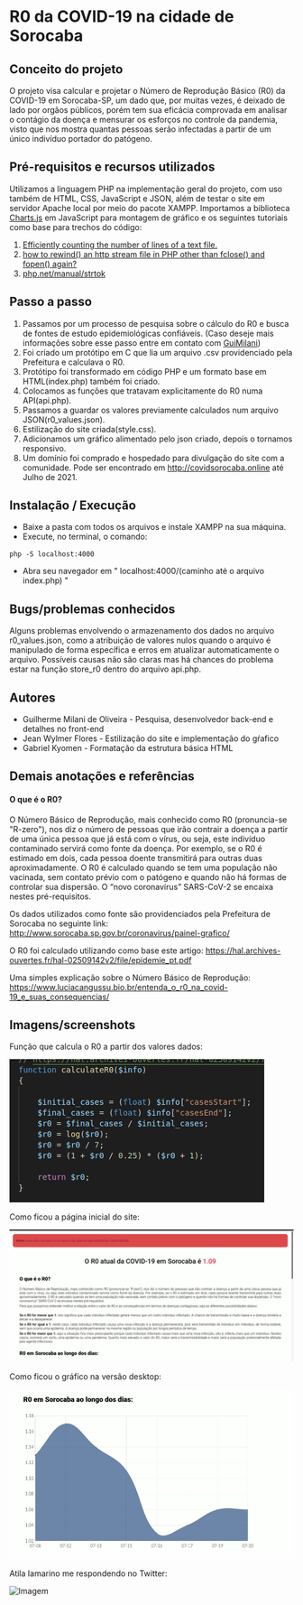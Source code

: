 # R0 da COVID-19 na cidade de Sorocaba

## Conceito do projeto

O projeto visa calcular e projetar o Número de Reprodução Básico (R0) da COVID-19 em Sorocaba-SP, um dado que, por muitas vezes, é deixado de lado por orgãos públicos, porém tem sua eficácia comprovada em analisar o contágio da doença e mensurar os esforços no controle da pandemia, visto que nos mostra quantas pessoas serão infectadas a partir de um único indivíduo portador do patógeno.
  
## Pré-requisitos e recursos utilizados

Utilizamos a linguagem PHP na implementação geral do projeto, com uso também de HTML, CSS, JavaScript e JSON, além de testar o site em servidor Apache local por meio do pacote XAMPP.
Importamos a biblioteca [Charts.js](https://www.chartjs.org/) em JavaScript para montagem de gráfico e os seguintes tutoriais como base para trechos do código:
1. [Efficiently counting the number of lines of a text file.](https://stackoverflow.com/questions/2162497/efficiently-counting-the-number-of-lines-of-a-text-file-200mb)
2. [how to rewind() an http stream file in PHP other than fclose() and fopen() again?](https://stackoverflow.com/questions/4986335/how-to-rewind-an-http-stream-file-in-php-other-than-fclose-and-fopen-again/6518288#6518288?newreg=435a966ca5a646fca605703fa27bec30)
3. [php.net/manual/strtok](https://www.php.net/manual/en/function.strtok)

## Passo a passo

1. Passamos por um processo de pesquisa sobre o cálculo do R0 e busca de fontes de estudo epidemiológicas confiáveis. (Caso deseje mais informações sobre esse passo entre em contato com [GuiMilani](https://github.com/GuiMilani/))
2. Foi criado um protótipo em C que lia um arquivo .csv providenciado pela Prefeitura e calculava o R0.
3. Protótipo foi transformado em código PHP e um formato base em HTML(index.php) também foi criado.
4. Colocamos as funções que tratavam explicitamente do R0 numa API(api.php).
5. Passamos a guardar os valores previamente calculados num arquivo JSON(r0_values.json).
6. Estilização do site criada(style.css).
7. Adicionamos um gráfico alimentado pelo json criado, depois o tornamos responsivo.
8. Um domínio foi comprado e hospedado para divulgação do site com a comunidade. Pode ser encontrado em http://covidsorocaba.online até Julho de 2021.

## Instalação / Execução

  * Baixe a pasta com todos os arquivos e instale XAMPP na sua máquina.
  * Execute, no terminal, o comando:
  ```
  php -S localhost:4000
  ```
  * Abra seu navegador em " localhost:4000/(caminho até o arquivo index.php) "

## Bugs/problemas conhecidos
Alguns problemas envolvendo o armazenamento dos dados no arquivo r0_values.json, como a atribuição de valores nulos quando o arquivo é manipulado de forma específica e erros em atualizar automaticamente o arquivo. Possíveis causas não são claras mas há chances do problema estar na função store_r0 dentro do arquivo api.php.

## Autores


* Guilherme Milani de Oliveira - Pesquisa, desenvolvedor back-end e detalhes no front-end
* Jean Wylmer Flores - Estilização do site e implementação do gŕafico
* Gabriel Kyomen - Formatação da estrutura básica HTML

## Demais anotações e referências

#### O que é o R0?

O Número Básico de Reprodução, mais conhecido como R0 (pronuncia-se "R-zero"), nos diz o número de pessoas que irão contrair a doença a partir de uma única pessoa que já está com o vírus, ou seja, este indivíduo contaminado servirá como fonte da doença. Por exemplo, se o R0 é estimado em dois, cada pessoa doente transmitirá para outras duas aproximadamente. O R0 é calculado quando se tem uma população não vacinada, sem contato prévio com o patógeno e quando não há formas de controlar sua dispersão. O “novo coronavírus” SARS-CoV-2 se encaixa nestes pré-requisitos.

Os dados utilizados como fonte são providenciados pela Prefeitura de Sorocaba no seguinte link: http://www.sorocaba.sp.gov.br/coronavirus/painel-grafico/

O R0 foi calculado utilizando como base este artigo: https://hal.archives-ouvertes.fr/hal-02509142v2/file/epidemie_pt.pdf

Uma simples explicação sobre o Número Básico de Reprodução: https://www.luciacangussu.bio.br/entenda_o_r0_na_covid-19_e_suas_consequencias/

## Imagens/screenshots

Função que calcula o R0 a partir dos valores dados:

![Imagem](https://github.com/GuiMilani/covid-sorocaba/blob/master/example-1.png)

Como ficou a página inicial do site:

![Imagem](https://github.com/GuiMilani/covid-sorocaba/blob/master/example-2.png)

Como ficou o gráfico na versão desktop:

![Imagem](https://github.com/GuiMilani/covid-sorocaba/blob/master/example-3.png)

Atila Iamarino me respondendo no Twitter:

![Imagem](https://github.com/GuiMilani/covid-sorocaba/blob/master/example-4.png)
